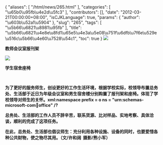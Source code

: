 {
    "aliases": [
        "/html/news/265.html"
    ],
    "categories": [
        "\u65b0\u95fb\u4e2d\u5fc3"
    ],
    "contributors": [],
    "date": "2012-03-21T00:00:00+08:00",
    "isCJKLanguage": true,
    "params": {
        "author": "\u603b\u52a1\u5904"
    },
    "slug": "265",
    "tags": [
        "\u5b66\u6821\u8981\u95fb"
    ],
    "title": "\u5b66\u6821\u4e8e\u8fd1\u65e5\u4e3a\u5e08\u751f\u6dfb\u7f6e\u529e\u516c\u5b66\u4e60\u7528\u54c1",
    "toc": true
}
**![](https://cdn.tfls.online/mirror/full/ee65d1b8084ede49f0e0e1cc3c0e27fa831806f5.jpg)**

**教师会议室报刊架**

**![](https://cdn.tfls.online/mirror/full/0cc98230608319fceee1f6412afdbf349f620df8.jpg)**

**学生宿舍座椅**

 

**为了更好的服务师生，创设更好的工作生活环境，根据学校实际，校领导布置总务处、生活部于近日为年级会议室和男生宿舍楼分别购置了报刊架和座椅。体现了学校领导对师生的关怀。xml:namespace prefix = o ns = "urn:schemas-microsoft-com:office:office" /?**

**总务处、生活部的工作人员不辞辛苦，联系货源、比对样品、实地考察、具体洽谈，顺利的完成了这项任务。**

**在此，总务处、生活部也倡议师生：充分利用各种设施、设备的同时，也要爱惜各种公共财物，使之物尽其用。（文/许和阔  摄影/熊小军）**

